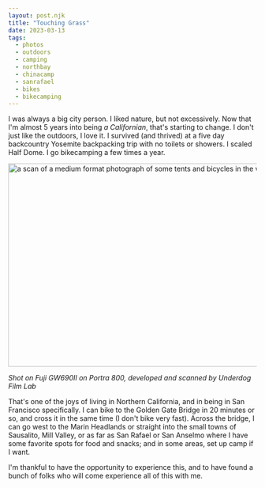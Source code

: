 ```yaml
---
layout: post.njk
title: "Touching Grass"
date: 2023-03-13
tags: 
  - photos
  - outdoors
  - camping
  - northbay
  - chinacamp
  - sanrafael
  - bikes
  - bikecamping
---
```


I was always a big city person. I liked nature, but not excessively. Now that I'm almost 5 years into being *a Californian*, that's starting to change. I don't just like the outdoors, I love it. I survived (and thrived) at a five day backcountry Yosemite backpacking trip with no toilets or showers. I scaled Half Dome. I go bikecamping a few times a year. 

<img src="/photos/uploads/dcc7363aa1.jpg" width="600" height="411" alt="a scan of a medium format photograph of some tents and bicycles in the woods" />

*Shot on Fuji GW690II on Portra 800, developed and scanned by Underdog Film Lab*

That's one of the joys of living in Northern California, and in being in San Francisco specifically. I can bike to the Golden Gate Bridge in 20 minutes or so, and cross it in the same time (I don't bike very fast). Across the bridge, I can go west to the Marin Headlands or straight into the small towns of Sausalito, Mill Valley, or as far as San Rafael or San Anselmo where I have some favorite spots for food and snacks; and in some areas, set up camp if I want.

I'm thankful to have the opportunity to experience this, and to have found a bunch of folks who will come experience all of this with me.
